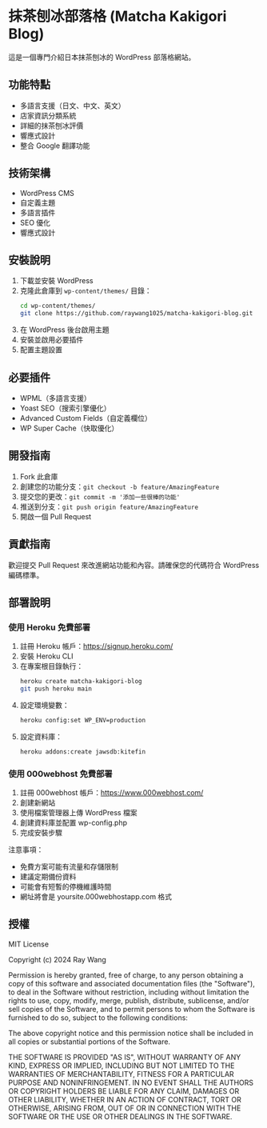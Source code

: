 # 抹茶刨冰部落格 (Matcha Kakigori Blog)

這是一個專門介紹日本抹茶刨冰的 WordPress 部落格網站。

## 功能特點

- 多語言支援（日文、中文、英文）
- 店家資訊分類系統
- 詳細的抹茶刨冰評價
- 響應式設計
- 整合 Google 翻譯功能

## 技術架構

- WordPress CMS
- 自定義主題
- 多語言插件
- SEO 優化
- 響應式設計

## 安裝說明

1. 下載並安裝 WordPress
2. 克隆此倉庫到 `wp-content/themes/` 目錄：
   ```bash
   cd wp-content/themes/
   git clone https://github.com/raywang1025/matcha-kakigori-blog.git
   ```
3. 在 WordPress 後台啟用主題
4. 安裝並啟用必要插件
5. 配置主題設置

## 必要插件

- WPML（多語言支援）
- Yoast SEO（搜索引擎優化）
- Advanced Custom Fields（自定義欄位）
- WP Super Cache（快取優化）

## 開發指南

1. Fork 此倉庫
2. 創建您的功能分支：`git checkout -b feature/AmazingFeature`
3. 提交您的更改：`git commit -m '添加一些很棒的功能'`
4. 推送到分支：`git push origin feature/AmazingFeature`
5. 開啟一個 Pull Request

## 貢獻指南

歡迎提交 Pull Request 來改進網站功能和內容。請確保您的代碼符合 WordPress 編碼標準。

## 部署說明

### 使用 Heroku 免費部署
1. 註冊 Heroku 帳戶：https://signup.heroku.com/
2. 安裝 Heroku CLI
3. 在專案根目錄執行：
   ```bash
   heroku create matcha-kakigori-blog
   git push heroku main
   ```
4. 設定環境變數：
   ```bash
   heroku config:set WP_ENV=production
   ```
5. 設定資料庫：
   ```bash
   heroku addons:create jawsdb:kitefin
   ```

### 使用 000webhost 免費部署
1. 註冊 000webhost 帳戶：https://www.000webhost.com/
2. 創建新網站
3. 使用檔案管理器上傳 WordPress 檔案
4. 創建資料庫並配置 wp-config.php
5. 完成安裝步驟

注意事項：
- 免費方案可能有流量和存儲限制
- 建議定期備份資料
- 可能會有短暫的停機維護時間
- 網址將會是 yoursite.000webhostapp.com 格式

## 授權

MIT License

Copyright (c) 2024 Ray Wang

Permission is hereby granted, free of charge, to any person obtaining a copy
of this software and associated documentation files (the "Software"), to deal
in the Software without restriction, including without limitation the rights
to use, copy, modify, merge, publish, distribute, sublicense, and/or sell
copies of the Software, and to permit persons to whom the Software is
furnished to do so, subject to the following conditions:

The above copyright notice and this permission notice shall be included in all
copies or substantial portions of the Software.

THE SOFTWARE IS PROVIDED "AS IS", WITHOUT WARRANTY OF ANY KIND, EXPRESS OR
IMPLIED, INCLUDING BUT NOT LIMITED TO THE WARRANTIES OF MERCHANTABILITY,
FITNESS FOR A PARTICULAR PURPOSE AND NONINFRINGEMENT. IN NO EVENT SHALL THE
AUTHORS OR COPYRIGHT HOLDERS BE LIABLE FOR ANY CLAIM, DAMAGES OR OTHER
LIABILITY, WHETHER IN AN ACTION OF CONTRACT, TORT OR OTHERWISE, ARISING FROM,
OUT OF OR IN CONNECTION WITH THE SOFTWARE OR THE USE OR OTHER DEALINGS IN THE
SOFTWARE. 